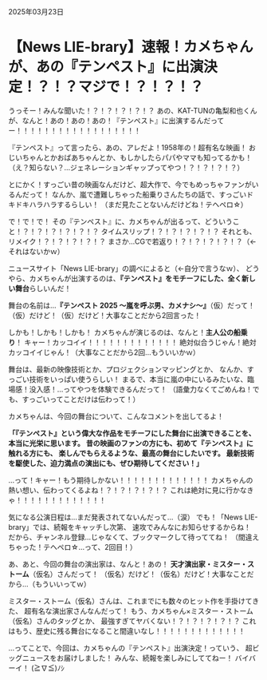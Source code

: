 2025年03月23日

# 【News LIE-brary】速報！カメちゃんが、あの『テンペスト』に出演決定！？！？マジで！？！？！？

うっそー！みんな聞いた！？！？！？！？！？
あの、KAT-TUNの亀梨和也くんが、なんと！あの！あの！あの！『テンペスト』に出演するんだってー！！！！！！！！！！！！！！！！！！

『テンペスト』って言ったら、あの、アレだよ！1958年の！超有名な映画！
おじいちゃんとかおばあちゃんとか、もしかしたらパパやママも知ってるかも！
（え？知らない？…ジェネレーションギャップってやつ！？！？！？！？）

とにかく！すっごい昔の映画なんだけど、超大作で、今でもめっちゃファンがいるんだって！
なんか、嵐で遭難しちゃった船乗りさんたちの話で、すっごいドキドキハラハラするらしい！
（まだ見たことないんだけどね！テヘペロ☆）

で！で！で！
その『テンペスト』に、カメちゃんが出るって、どういうこと！？！？！？！？！？！？
タイムスリップ！？！？！？！？！？
それとも、リメイク！？！？！？！？！？
まさか…CGで若返り！？！？！？！？！？（←それはないかｗ）

ニュースサイト「News LIE-brary」の調べによると（←自分で言うなｗ）、
どうやら、カメちゃんが出演するのは、**『テンペスト』をモチーフにした、全く新しい舞台**らしいんだ！

舞台の名前は…**『テンペスト 2025 ～嵐を呼ぶ男、カメナシ～』**（仮）だって！
（仮）だけど！（仮）だけど！大事なことだから2回言った！

しかも！しかも！しかも！
カメちゃんが演じるのは、なんと！**主人公の船乗り**！
キャー！カッコイイ！！！！！！！！！！！！！
絶対似合うじゃん！絶対カッコイイじゃん！（大事なことだから2回…もういいかｗ）

舞台は、最新の映像技術とか、プロジェクションマッピングとか、
なんか、すっごい技術をいっぱい使うらしい！
まるで、本当に嵐の中にいるみたいな、臨場感！没入感！…ってやつを体験できるんだって！
（語彙力なくてごめんね！でも、すっごいってことだけは伝わって！）

カメちゃんは、今回の舞台について、こんなコメントを出してるよ！

**「『テンペスト』という偉大な作品をモチーフにした舞台に出演できることを、
本当に光栄に思います。
昔の映画のファンの方にも、初めて『テンペスト』に触れる方にも、
楽しんでもらえるような、最高の舞台にしたいです。
最新技術を駆使した、迫力満点の演出にも、ぜひ期待してください！」**

…って！キャー！もう期待しかない！！！！！！！！！！！！！
カメちゃんの熱い想い、伝わってくるよね！？！？！？！？！？
これは絶対に見に行かなきゃ！！！！！！！！！！！！！

気になる公演日程は…まだ発表されてないんだって…（涙）
でも！「News LIE-brary」では、続報をキャッチし次第、
速攻でみんなにお知らせするからね！
だから、チャンネル登録…じゃなくて、ブックマークして待っててね！
（間違えちゃった！テヘペロ☆…って、2回目！）

あ、あと、今回の舞台の演出家は、なんと！あの！
**天才演出家・ミスター・ストーム**（仮名）さんだって！
（仮名）だけど！（仮名）だけど！大事なことだから…（もういいってｗ）

ミスター・ストーム（仮名）さんは、これまでにも数々のヒット作を手掛けてきた、
超有名な演出家さんなんだって！
もう、カメちゃん×ミスター・ストーム（仮名）さんのタッグとか、
最強すぎてヤバくない！？！？！？！？！？
これはもう、歴史に残る舞台になること間違いなし！！！！！！！！！！！！！

…ってことで、今回は、カメちゃんの『テンペスト』出演決定！っていう、
超ビッグニュースをお届けしました！
みんな、続報を楽しみにしててねー！
バイバーイ！
(≧∇≦)ﾉｼ

